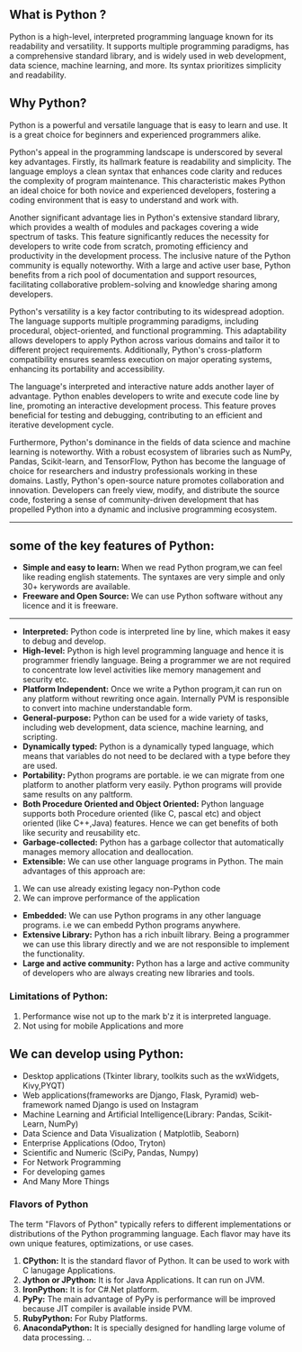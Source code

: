 
## What is Python ?

Python is a high-level, interpreted programming language known for its readability and versatility. It supports multiple programming paradigms, has a comprehensive standard library, and is widely used in web development, data science, machine learning, and more. Its syntax prioritizes simplicity and readability.


## Why Python?
Python is a powerful and versatile language that is easy to learn and use. It is a great choice for beginners and experienced programmers alike.

Python's appeal in the programming landscape is underscored by several key advantages. Firstly, its hallmark feature is readability and simplicity. The language employs a clean syntax that enhances code clarity and reduces the complexity of program maintenance. This characteristic makes Python an ideal choice for both novice and experienced developers, fostering a coding environment that is easy to understand and work with.

Another significant advantage lies in Python's extensive standard library, which provides a wealth of modules and packages covering a wide spectrum of tasks. This feature significantly reduces the necessity for developers to write code from scratch, promoting efficiency and productivity in the development process. The inclusive nature of the Python community is equally noteworthy. With a large and active user base, Python benefits from a rich pool of documentation and support resources, facilitating collaborative problem-solving and knowledge sharing among developers.

Python's versatility is a key factor contributing to its widespread adoption. The language supports multiple programming paradigms, including procedural, object-oriented, and functional programming. This adaptability allows developers to apply Python across various domains and tailor it to different project requirements. Additionally, Python's cross-platform compatibility ensures seamless execution on major operating systems, enhancing its portability and accessibility.

The language's interpreted and interactive nature adds another layer of advantage. Python enables developers to write and execute code line by line, promoting an interactive development process. This feature proves beneficial for testing and debugging, contributing to an efficient and iterative development cycle.

Furthermore, Python's dominance in the fields of data science and machine learning is noteworthy. With a robust ecosystem of libraries such as NumPy, Pandas, Scikit-learn, and TensorFlow, Python has become the language of choice for researchers and industry professionals working in these domains. Lastly, Python's open-source nature promotes collaboration and innovation. Developers can freely view, modify, and distribute the source code, fostering a sense of community-driven development that has propelled Python into a dynamic and inclusive programming ecosystem.

---
## some of the key features of Python:


 
* **Simple and easy to learn:** When we read Python program,we can feel like reading english statements. The syntaxes are very simple and only 30+ kerywords are available.
* **Freeware and Open Source:** We can use Python software without any licence and it is freeware.
* ** 
* **Interpreted:** Python code is interpreted line by line, which makes it easy to debug and develop.
* **High-level:** Python is high level programming language and hence it is programmer friendly language.
Being a programmer we are not required to concentrate low level activities like memory 
management and security etc.
* **Platform Independent:** Once we write a Python program,it can run on any platform without rewriting once again. Internally PVM is responsible to convert into machine understandable form.
* **General-purpose:** Python can be used for a wide variety of tasks, including web development, data science, machine learning, and scripting.
* **Dynamically typed:** Python is a dynamically typed language, which means that variables do not need to be declared with a type before they are used.
* **Portability:** Python programs are portable. ie we can migrate from one platform to another platform very easily. Python programs will provide same results on any paltform.
* **Both Procedure Oriented and Object Oriented:** Python language supports both Procedure oriented (like C, pascal etc) and object oriented 
(like C++,Java) features. Hence we can get benefits of both like security and reusability etc.
* **Garbage-collected:** Python has a garbage collector that automatically manages memory allocation and deallocation.
* **Extensible:** We can use other language programs in Python.
The main advantages of this approach are:
 1. We can use already existing legacy non-Python code
 2. We can improve performance of the application
* **Embedded:** We can use Python programs in any other language programs. i.e we can embedd Python programs anywhere.
* **Extensive Library:** Python has a rich inbuilt library. Being a programmer we can use this library directly and we are not responsible to 
implement the functionality. 
* **Large and active community:** Python has a large and active community of developers who are always creating new libraries and tools.


### Limitations of Python:
1. Performance wise not up to the mark b'z it is interpreted language.
2. Not using for mobile Applications
and more
 


## We can develop using Python:
- Desktop applications (Tkinter library, toolkits such as the wxWidgets, Kivy,PYQT)
- Web applications(frameworks are Django, Flask, Pyramid)  web-framework named Django is used on Instagram
- Machine Learning and Artificial Intelligence(Library: Pandas, Scikit-Learn, NumPy)
- Data Science and Data Visualization  ( Matplotlib, Seaborn)
- Enterprise Applications (Odoo, Tryton)
- Scientific and Numeric (SciPy, Pandas, Numpy)
- For Network Programming
- For developing games
- And Many More Things

### Flavors of Python
The term "Flavors of Python" typically refers to different implementations or distributions of the Python programming language. Each flavor may have its own unique features, optimizations, or use cases.

1. **CPython:** It is the standard flavor of Python. It can be used to work with C lanugage Applications.
2. **Jython or JPython:** It is for Java Applications. It can run on JVM.
3. **IronPython:** It is for C#.Net platform.
4. **PyPy:** The main advantage of PyPy is performance will be improved because JIT compiler is available inside PVM.
5. **RubyPython:** For Ruby Platforms.
6. **AnacondaPython:** It is specially designed for handling large volume of data processing.
.. 
